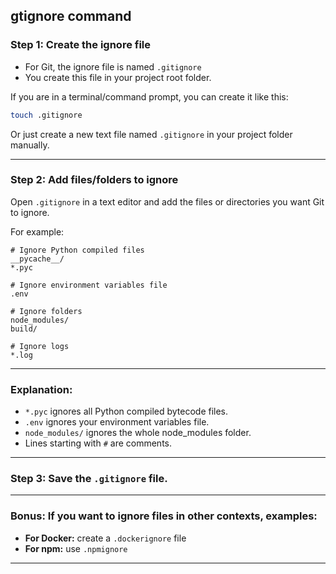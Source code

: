 ## gtignore command

### Step 1: Create the ignore file

* For Git, the ignore file is named `.gitignore`
* You create this file in your project root folder.

If you are in a terminal/command prompt, you can create it like this:

```bash
touch .gitignore
```

Or just create a new text file named `.gitignore` in your project folder manually.

---

### Step 2: Add files/folders to ignore

Open `.gitignore` in a text editor and add the files or directories you want Git to ignore.

For example:

```
# Ignore Python compiled files
__pycache__/
*.pyc

# Ignore environment variables file
.env

# Ignore folders
node_modules/
build/

# Ignore logs
*.log
```

---

### Explanation:

* `*.pyc` ignores all Python compiled bytecode files.
* `.env` ignores your environment variables file.
* `node_modules/` ignores the whole node\_modules folder.
* Lines starting with `#` are comments.

---

### Step 3: Save the `.gitignore` file.

---

### Bonus: If you want to ignore files in other contexts, examples:

* **For Docker:** create a `.dockerignore` file
* **For npm:** use `.npmignore`

---
